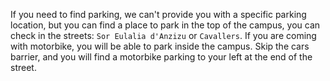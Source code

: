 If you need to find parking, we can't provide you with a specific parking location, but you can find a place to park in the top of the campus, you can check in the streets: ```Sor Eulalia d'Anzizu``` or ```Cavallers```. If you are coming with motorbike, you will be able to park inside the campus. Skip the cars barrier, and you will find a motorbike parking to your left at the end of the street.
